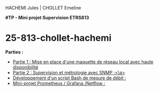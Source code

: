 HACHEMI Jules | CHOLLET Emeline 

**#TP - Mini projet Supervision ETRS813**

# 25-813-chollet-hachemi

**Parties :** 
- <a href="https://github.com/cyrillignac/25-813-chollet-hachemi/blob/main/Partie%20I%20:%20Mise%20en%20place%20d'une%20maquette%20de%20réseau%20local%20avec%20haute%20disponibilité.md"> Partie 1 : Mise en place d'une maquette de réseau local avec haute disponibilité </a>
- <a href="https://github.com/cyrillignac/25-813-chollet-hachemi/blob/main/Partie%20II%20%3A%20Supervision%20et%20m%C3%A9trologie%20avec%20SNMP.md"> Partie 2 : Supervision et métrologie avec SNMP :<\a>
- Développement d'un script Bash de mesure de débit :
- Mini-projet Prometheus / Grafana /Netflow :

